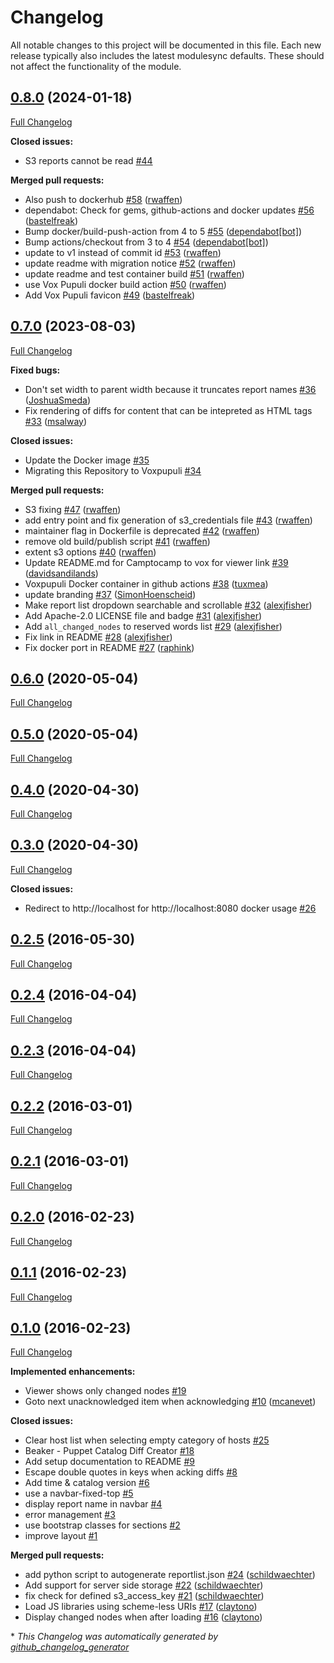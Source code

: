 # Changelog

All notable changes to this project will be documented in this file.
Each new release typically also includes the latest modulesync defaults.
These should not affect the functionality of the module.

## [0.8.0](https://github.com/voxpupuli/puppet-catalog-diff-viewer/tree/0.8.0) (2024-01-18)

[Full Changelog](https://github.com/voxpupuli/puppet-catalog-diff-viewer/compare/0.7.0...0.8.0)

**Closed issues:**

- S3 reports cannot be read [\#44](https://github.com/voxpupuli/puppet-catalog-diff-viewer/issues/44)

**Merged pull requests:**

- Also push to dockerhub [\#58](https://github.com/voxpupuli/puppet-catalog-diff-viewer/pull/58) ([rwaffen](https://github.com/rwaffen))
- dependabot: Check for gems, github-actions and docker updates [\#56](https://github.com/voxpupuli/puppet-catalog-diff-viewer/pull/56) ([bastelfreak](https://github.com/bastelfreak))
- Bump docker/build-push-action from 4 to 5 [\#55](https://github.com/voxpupuli/puppet-catalog-diff-viewer/pull/55) ([dependabot[bot]](https://github.com/apps/dependabot))
- Bump actions/checkout from 3 to 4 [\#54](https://github.com/voxpupuli/puppet-catalog-diff-viewer/pull/54) ([dependabot[bot]](https://github.com/apps/dependabot))
- update to v1 instead of commit id [\#53](https://github.com/voxpupuli/puppet-catalog-diff-viewer/pull/53) ([rwaffen](https://github.com/rwaffen))
- update readme with migration notice [\#52](https://github.com/voxpupuli/puppet-catalog-diff-viewer/pull/52) ([rwaffen](https://github.com/rwaffen))
- update readme and test container build [\#51](https://github.com/voxpupuli/puppet-catalog-diff-viewer/pull/51) ([rwaffen](https://github.com/rwaffen))
- use Vox Pupuli docker build action [\#50](https://github.com/voxpupuli/puppet-catalog-diff-viewer/pull/50) ([rwaffen](https://github.com/rwaffen))
- Add Vox Pupuli favicon [\#49](https://github.com/voxpupuli/puppet-catalog-diff-viewer/pull/49) ([bastelfreak](https://github.com/bastelfreak))

## [0.7.0](https://github.com/voxpupuli/puppet-catalog-diff-viewer/tree/0.7.0) (2023-08-03)

[Full Changelog](https://github.com/voxpupuli/puppet-catalog-diff-viewer/compare/0.6.0...0.7.0)

**Fixed bugs:**

- Don't set width to parent width because it truncates report names [\#36](https://github.com/voxpupuli/puppet-catalog-diff-viewer/pull/36) ([JoshuaSmeda](https://github.com/JoshuaSmeda))
- Fix rendering of diffs for content that can be intepreted as HTML tags [\#33](https://github.com/voxpupuli/puppet-catalog-diff-viewer/pull/33) ([msalway](https://github.com/msalway))

**Closed issues:**

- Update the Docker image [\#35](https://github.com/voxpupuli/puppet-catalog-diff-viewer/issues/35)
- Migrating this Repository to Voxpupuli [\#34](https://github.com/voxpupuli/puppet-catalog-diff-viewer/issues/34)

**Merged pull requests:**

- S3 fixing [\#47](https://github.com/voxpupuli/puppet-catalog-diff-viewer/pull/47) ([rwaffen](https://github.com/rwaffen))
- add entry point and fix generation of s3\_credentials file [\#43](https://github.com/voxpupuli/puppet-catalog-diff-viewer/pull/43) ([rwaffen](https://github.com/rwaffen))
- maintainer flag in Dockerfile is deprecated [\#42](https://github.com/voxpupuli/puppet-catalog-diff-viewer/pull/42) ([rwaffen](https://github.com/rwaffen))
- remove old build/publish script [\#41](https://github.com/voxpupuli/puppet-catalog-diff-viewer/pull/41) ([rwaffen](https://github.com/rwaffen))
- extent s3 options [\#40](https://github.com/voxpupuli/puppet-catalog-diff-viewer/pull/40) ([rwaffen](https://github.com/rwaffen))
- Update README.md for Camptocamp to vox for viewer link [\#39](https://github.com/voxpupuli/puppet-catalog-diff-viewer/pull/39) ([davidsandilands](https://github.com/davidsandilands))
- Voxpupuli Docker container in github actions [\#38](https://github.com/voxpupuli/puppet-catalog-diff-viewer/pull/38) ([tuxmea](https://github.com/tuxmea))
- update branding [\#37](https://github.com/voxpupuli/puppet-catalog-diff-viewer/pull/37) ([SimonHoenscheid](https://github.com/SimonHoenscheid))
- Make report list dropdown searchable and scrollable [\#32](https://github.com/voxpupuli/puppet-catalog-diff-viewer/pull/32) ([alexjfisher](https://github.com/alexjfisher))
- Add Apache-2.0 LICENSE file and badge [\#31](https://github.com/voxpupuli/puppet-catalog-diff-viewer/pull/31) ([alexjfisher](https://github.com/alexjfisher))
- Add `all_changed_nodes` to reserved words list [\#29](https://github.com/voxpupuli/puppet-catalog-diff-viewer/pull/29) ([alexjfisher](https://github.com/alexjfisher))
- Fix link in README [\#28](https://github.com/voxpupuli/puppet-catalog-diff-viewer/pull/28) ([alexjfisher](https://github.com/alexjfisher))
- Fix docker port in README [\#27](https://github.com/voxpupuli/puppet-catalog-diff-viewer/pull/27) ([raphink](https://github.com/raphink))

## [0.6.0](https://github.com/voxpupuli/puppet-catalog-diff-viewer/tree/0.6.0) (2020-05-04)

[Full Changelog](https://github.com/voxpupuli/puppet-catalog-diff-viewer/compare/0.5.0...0.6.0)

## [0.5.0](https://github.com/voxpupuli/puppet-catalog-diff-viewer/tree/0.5.0) (2020-05-04)

[Full Changelog](https://github.com/voxpupuli/puppet-catalog-diff-viewer/compare/0.4.0...0.5.0)

## [0.4.0](https://github.com/voxpupuli/puppet-catalog-diff-viewer/tree/0.4.0) (2020-04-30)

[Full Changelog](https://github.com/voxpupuli/puppet-catalog-diff-viewer/compare/0.3.0...0.4.0)

## [0.3.0](https://github.com/voxpupuli/puppet-catalog-diff-viewer/tree/0.3.0) (2020-04-30)

[Full Changelog](https://github.com/voxpupuli/puppet-catalog-diff-viewer/compare/0.2.5...0.3.0)

**Closed issues:**

- Redirect to http://localhost for http://localhost:8080 docker usage [\#26](https://github.com/voxpupuli/puppet-catalog-diff-viewer/issues/26)

## [0.2.5](https://github.com/voxpupuli/puppet-catalog-diff-viewer/tree/0.2.5) (2016-05-30)

[Full Changelog](https://github.com/voxpupuli/puppet-catalog-diff-viewer/compare/0.2.4...0.2.5)

## [0.2.4](https://github.com/voxpupuli/puppet-catalog-diff-viewer/tree/0.2.4) (2016-04-04)

[Full Changelog](https://github.com/voxpupuli/puppet-catalog-diff-viewer/compare/0.2.3...0.2.4)

## [0.2.3](https://github.com/voxpupuli/puppet-catalog-diff-viewer/tree/0.2.3) (2016-04-04)

[Full Changelog](https://github.com/voxpupuli/puppet-catalog-diff-viewer/compare/0.2.2...0.2.3)

## [0.2.2](https://github.com/voxpupuli/puppet-catalog-diff-viewer/tree/0.2.2) (2016-03-01)

[Full Changelog](https://github.com/voxpupuli/puppet-catalog-diff-viewer/compare/0.2.1...0.2.2)

## [0.2.1](https://github.com/voxpupuli/puppet-catalog-diff-viewer/tree/0.2.1) (2016-03-01)

[Full Changelog](https://github.com/voxpupuli/puppet-catalog-diff-viewer/compare/0.2.0...0.2.1)

## [0.2.0](https://github.com/voxpupuli/puppet-catalog-diff-viewer/tree/0.2.0) (2016-02-23)

[Full Changelog](https://github.com/voxpupuli/puppet-catalog-diff-viewer/compare/0.1.1...0.2.0)

## [0.1.1](https://github.com/voxpupuli/puppet-catalog-diff-viewer/tree/0.1.1) (2016-02-23)

[Full Changelog](https://github.com/voxpupuli/puppet-catalog-diff-viewer/compare/0.1.0...0.1.1)

## [0.1.0](https://github.com/voxpupuli/puppet-catalog-diff-viewer/tree/0.1.0) (2016-02-23)

[Full Changelog](https://github.com/voxpupuli/puppet-catalog-diff-viewer/compare/7ee0fb785912ae708d7a7f84f5406f08a2353aaa...0.1.0)

**Implemented enhancements:**

- Viewer shows only changed nodes [\#19](https://github.com/voxpupuli/puppet-catalog-diff-viewer/issues/19)
- Goto next unacknowledged item when acknowledging [\#10](https://github.com/voxpupuli/puppet-catalog-diff-viewer/pull/10) ([mcanevet](https://github.com/mcanevet))

**Closed issues:**

- Clear host list when selecting empty category of hosts [\#25](https://github.com/voxpupuli/puppet-catalog-diff-viewer/issues/25)
- Beaker - Puppet Catalog Diff Creator [\#18](https://github.com/voxpupuli/puppet-catalog-diff-viewer/issues/18)
- Add setup documentation to README [\#9](https://github.com/voxpupuli/puppet-catalog-diff-viewer/issues/9)
- Escape double quotes in keys when acking diffs [\#8](https://github.com/voxpupuli/puppet-catalog-diff-viewer/issues/8)
- Add time & catalog version [\#6](https://github.com/voxpupuli/puppet-catalog-diff-viewer/issues/6)
- use a navbar-fixed-top [\#5](https://github.com/voxpupuli/puppet-catalog-diff-viewer/issues/5)
- display report name in navbar [\#4](https://github.com/voxpupuli/puppet-catalog-diff-viewer/issues/4)
- error management [\#3](https://github.com/voxpupuli/puppet-catalog-diff-viewer/issues/3)
- use bootstrap classes for sections [\#2](https://github.com/voxpupuli/puppet-catalog-diff-viewer/issues/2)
- improve layout [\#1](https://github.com/voxpupuli/puppet-catalog-diff-viewer/issues/1)

**Merged pull requests:**

- add python script to autogenerate reportlist.json [\#24](https://github.com/voxpupuli/puppet-catalog-diff-viewer/pull/24) ([schildwaechter](https://github.com/schildwaechter))
- Add support for server side storage [\#22](https://github.com/voxpupuli/puppet-catalog-diff-viewer/pull/22) ([schildwaechter](https://github.com/schildwaechter))
- fix check for defined s3\_access\_key [\#21](https://github.com/voxpupuli/puppet-catalog-diff-viewer/pull/21) ([schildwaechter](https://github.com/schildwaechter))
- Load JS libraries using scheme-less URIs [\#17](https://github.com/voxpupuli/puppet-catalog-diff-viewer/pull/17) ([claytono](https://github.com/claytono))
- Display changed nodes when after loading [\#16](https://github.com/voxpupuli/puppet-catalog-diff-viewer/pull/16) ([claytono](https://github.com/claytono))



\* *This Changelog was automatically generated by [github_changelog_generator](https://github.com/github-changelog-generator/github-changelog-generator)*
